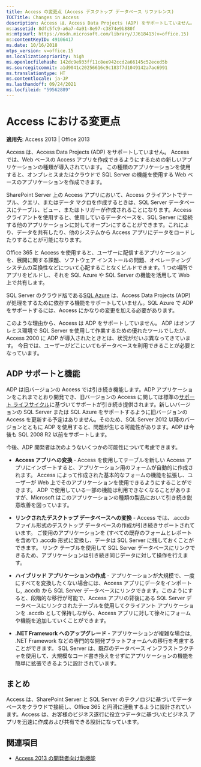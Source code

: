 ```yaml
---
title: Access の変更点 (Access デスクトップ データベース リファレンス)
TOCTitle: Changes in Access
description: Access は、Access Data Projects (ADP) をサポートしていません。 Access では、Web ベースの Access アプリを作成できるようにするための新しいアプリケーションの種類が導入されています。
ms:assetid: 8dfc5fc9-a6a7-4a91-8e97-c3874e9b880f
ms:mtpsurl: https://msdn.microsoft.com/library/JJ618413(v=office.15)
ms:contentKeyID: 49106417
ms.date: 10/16/2018
mtps_version: v=office.15
ms.localizationpriority: high
ms.openlocfilehash: 142dc9e933ff11c8ee942ccd2a66145c52eced5b
ms.sourcegitcommit: a1d9041c20256616c9c183f7d1049142a7ac6991
ms.translationtype: HT
ms.contentlocale: ja-JP
ms.lasthandoff: 09/24/2021
ms.locfileid: "59562889"
---
```

# <a name="changes-in-access"></a>Access における変更点

**適用先**: Access 2013 | Office 2013

Access は、Access Data Projects (ADP) をサポートしていません。 Access では、Web ベースの Access アプリを作成できるようにするための新しいアプリケーションの種類が導入されています。 この種類のアプリケーションを使用すると、オンプレミスまたはクラウドで SQL Server の機能を使用する Web ベースのアプリケーションを作成できます。

SharePoint Server 上の Access アプリにおいて、Access クライアントでテーブル、クエリ、またはデータ マクロを作成するときは、SQL Server データベースにテーブル、ビュー、またはトリガーが作成されることになります。Access クライアントを使用すると、使用しているデータベースを、SQL Server に接続する他のアプリケーションに対してオープンにすることができます。これにより、データを共有したり、他のシステムから Access アプリにデータをロードしたりすることが可能になります。

Office 365 と Access を使用すると、ユーザーに配信するアプリケーションを、展開に関する課題、ソフトウェア インストールの問題、オペレーティング システムの互換性などについて心配することなくビルドできます。1 つの場所でアプリをビルドし、それを SQL Azure や SQL Server の機能を活用して Web 上で共有します。

SQL Server のクラウド版である[SQL Azure](https://docs.microsoft.com/azure/sql-database/sql-database-technical-overview) は、Access Data Projects (ADP) が処理をするために依存する機能をサポートしていません。SQL Azure で ADP をサポートするには、Access にかなりの変更を加える必要があります。

このような理由から、Access は ADP をサポートしていません。 ADP はオンプレミス環境で SQL Server を使用して作業するための優れたツールでしたが、Access 2000 に ADP が導入されたときとは、状況がだいぶ異なってきています。 今日では、ユーザーがどこにいてもデータベースを利用できることが必要となっています。

## <a name="adp-support-and-the-future"></a>ADP サポートと機能

ADP は旧バージョンの Access では引き続き機能します。ADP アプリケーションをこれまでとおり開発でき、旧バージョンの Access に関しては標準の[サポート ライフサイクル](https://support.microsoft.com/lifecycle/search)に基づいてサポートが引き続き提供されます。新しいバージョンの SQL Server または SQL Azure をサポートするように旧バージョンの Access を更新する予定はありません。そのため、SQL Server 2012 以降のバージョンとともに ADP を使用すると、問題が生じる可能性があります。ADP は今後も SQL 2008 R2 以前をサポートします。

今後、ADP 開発者は次のようないくつかの可能性について考慮できます。

- **Access アプリへの変換** - Access を使用してテーブルを新しい Access アプリにインポートすると、アプリケーション用のフォームが自動的に作成されます。 Access によって作成された基本的なフォームの機能を拡張し、ユーザーが Web 上でそのアプリケーションを使用できるようにすることができます。 ADP で使用している一部の機能は利用できなくなることがありますが、Microsoft はこのアプリケーションの種類の製品において引き続き鋭意改善を図っています。

- **リンクされたデスクトップ データベースへの変換** - Access では、.accdb ファイル形式のデスクトップ データベースの作成が引き続きサポートされています。 ご使用のアプリケーションを (すべての既存のフォームとレポートを含めて) .accdb 形式に変換し、データは SQL Server に残しておくことができます。 リンク テーブルを使用して SQL Server データベースにリンクできるため、アプリケーションは引き続き同じデータに対して操作を行えます。

- **ハイブリッド アプリケーションの作成** - アプリケーションが大規模で、一度にすべてを変換したくない場合には、Access アプリにデータをインポートし, .accdb から SQL Server データベースにリンクできます。このようにすると、段階的な移行が可能で、Access アプリの背後にある SQL Server データベースにリンクされたテーブルを使用してクライアント アプリケーションを .accdb として保持しながら、Access アプリに対して徐々にフォームや機能を追加していくことができます。

- **.NET Framework へのアップグレード** - アプリケーションが複雑な場合は, .NET Framework などの専門的な開発プラットフォームへの移行を考慮することができます。 SQL Server は、既存のデータベース インフラストラクチャを使用して、大規模なコード書き換えをせずにアプリケーションの機能を簡単に拡張できるように設計されています。

## <a name="conclusion"></a>まとめ

Access は、SharePoint Server と SQL Server のテクノロジに基づいてデータベースをクラウドで接続し、Office 365 と円滑に連動するように設計されています。Access は、お客様のビジネス遂行に役立つデータに基づいたビジネス アプリを迅速に作成および共有できる設計になっています。

## <a name="see-also"></a>関連項目

- [Access 2013 の開発者向け新機能](https://docs.microsoft.com/office/vba/access/concepts/miscellaneous/new-in-access-for-developers)



